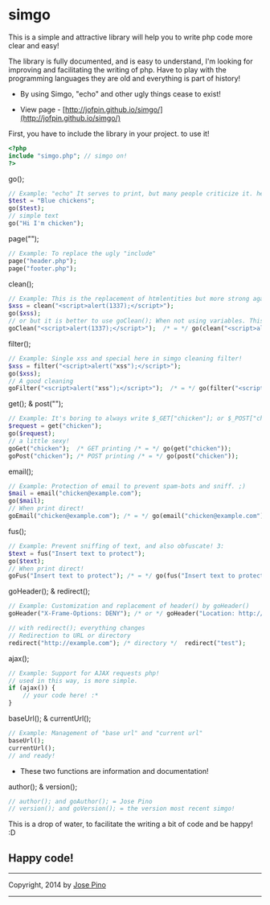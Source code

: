 simgo
=====

This is a simple and attractive library will help you to write php code more clear and easy!

The library is fully documented, and is easy to understand, I'm looking for improving and facilitating the writing of php. Have to play with the programming languages ​​they are old and everything is part of history!
* By using Simgo, "echo" and other ugly things cease to exist!

* View page - [http://jofpin.github.io/simgo/](http://jofpin.github.io/simgo/)

First, you have to include the library in your project. to use it!
```php
<?php
include "simgo.php"; // simgo on!
?>
```
go();
```php
// Example: "echo" It serves to print, but many people criticize it. here use go(""); printable!
$test = "Blue chickens";
go($test);
// simple text
go("Hi I'm chicken"); 
```

page("");
```php
// Example: To replace the ugly "include"
page("header.php");
page("footer.php");
```

clean();
```php
// Example: This is the replacement of htmlentities but more strong against the Cross-site scripting (XSS)!
$xss = clean("<script>alert(1337);</script>");
go($xss); 
// or but it is better to use goClean(); When not using variables. This print direct!
goClean("<script>alert(1337);</script>");  /* = */ go(clean("<script>alert(1337);</script>"));

```

filter();
```php
// Example: Single xss and special here in simgo cleaning filter! 
$xss = filter("<script>alert("xss");</script>");
go($xss); 
// A good cleaning 
goFilter("<script>alert("xss");</script>");  /* = */ go(filter("<script>alert("xss");</script>"));

```

get(); & post("");
```php
// Example: It's boring to always write $_GET["chicken"]; or $_POST["chicken"]; This is already in the past. now is get("chicken"); and post("chicken");
$request = get("chicken");
go($request);
// a little sexy!
goGet("chicken");  /* GET printing /* = */ go(get("chicken"));
goPost("chicken"); /* POST printing /* = */ go(post("chicken"));

```

email();
```php
// Example: Protection of email to prevent spam-bots and sniff. ;)
$mail = email("chicken@example.com");
go($mail);
// When print direct!
goEmail("chicken@example.com"); /* = */ go(email("chicken@example.com"));

```

fus();
```php
// Example: Prevent sniffing of text, and also obfuscate! 3:
$text = fus("Insert text to protect");
go($text);
// When print direct!
goFus("Insert text to protect"); /* = */ go(fus("Insert text to protect"));

```


goHeader(); & redirect();
```php
// Example: Customization and replacement of header() by goHeader() 
goHeader("X-Frame-Options: DENY"); /* or */ goHeader("Location: http://example.com");

// with redirect(); everything changes
// Redirection to URL or directory
redirect("http://example.com"); /* directory */  redirect("test");

```

ajax();
```php
// Example: Support for AJAX requests php!
// used in this way, is more simple.
if (ajax()) {
    // your code here! :*
}

```

baseUrl(); & currentUrl();
```php
// Example: Management of "base url" and "current url"
baseUrl();
currentUrl();
// and ready!

```

* These two functions are information and documentation!

author(); & version();
```php
// author(); and goAuthor(); = Jose Pino
// version(); and goVersion(); = the version most recent simgo!

```

This is a drop of water, to facilitate the writing a bit of code and be happy! :D

## Happy code!

-------------

Copyright, 2014 by [Jose Pino](http://twitter.com/jofpin)

-------------
